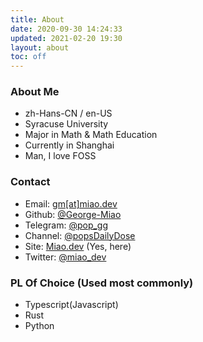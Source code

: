 ```yaml
---
title: About
date: 2020-09-30 14:24:33
updated: 2021-02-20 19:30
layout: about
toc: off
---
```


### About Me

- zh-Hans-CN / en-US
- Syracuse University
- Major in Math & Math Education
- Currently in Shanghai
- Man, I love FOSS

### Contact

- Email: [gm\[at\]miao.dev](mailto:gm@miao.dev)
- Github: [@George-Miao](https://github.com/George-Miao)
- Telegram: [@pop_gg](https://t.me/pop_gg)
- Channel: [@popsDailyDose](https://t.me/popsDailyDose)
- Site: [Miao.dev](https://miao.dev) (Yes, here)
- Twitter: [@miao_dev](https://twitter.com/miao_dev)

### PL Of Choice (Used most commonly)

- Typescript(Javascript)
- Rust
- Python
